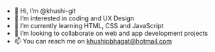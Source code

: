 - 👋 Hi, I’m @khushi-git
- 👀 I’m interested in coding and UX Design
- 🌱 I’m currently learning HTML, CSS and JavaScript
- 💞️ I’m looking to collaborate on web and app development projects
- 📫 You can reach me on khushipbhagat@hotmail.com

<!---
khushi-git/khushi-git is a ✨ special ✨ repository because its `README.md` (this file) appears on your GitHub profile.
You can click the Preview link to take a look at your changes.
--->
